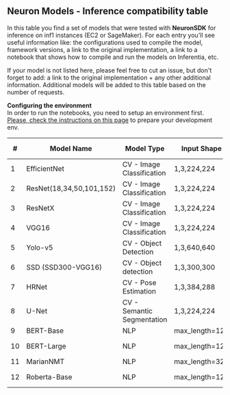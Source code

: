 ## Neuron  Models - Inference compatibility table

In this table you find a set of models that were tested with **NeuronSDK** for inference on inf1 instances (EC2 or SageMaker). For each entry you'll see useful information like: the configurations used to compile the model, framework versions, a link to the original implementation, a link to a notebook that shows how to compile and run the models on Inferentia, etc.  

If your model is not listed here, please feel free to cut an issue, but don't forget to add: a link to the original implementation + any other additional information. Additional models will be added to this table based on the number of requests.

**Configuring the environment**  
In order to run the notebooks, you need to setup an environment first. [Please, check the instructions on this page](https://awsdocs-neuron.readthedocs-hosted.com/en/latest/neuron-intro/get-started.html) to prepare your development env. 

|#	|Model Name	|Model Type	|Input Shape	|NeuronSDK Version	|Framework/Version	|Original Implementation	|Sample	|Complexity|
|---	|---	|---	|---	|---	|---	|---	|---	|---	|
|1	|EfficientNet	|CV - Image Classification	|1,3,224,224	|1.10.1.2.2.0.0	|Pytorch 1.10.1	|https://pytorch.org/vision/stable/models/efficientnet.html	|[notebook](torch-neuron/inference/efficientnet)|Easy	|
|2	|ResNet(18,34,50,101,152)|CV - Image Classification	|1,3,224,224	|1.10.1.2.2.0.0	|Pytorch 1.10.1	|https://pytorch.org/vision/stable/models/resnet.html	|[notebook](torch-neuron/inference/resnet)|Easy	|
|3	|ResNetX	|CV - Image Classification	|1,3,224,224	|1.10.1.2.2.0.0	|Pytorch 1.10.1	|https://pytorch.org/vision/stable/models/resnext.html	|[notebook](torch-neuron/inference/resnext)	|Easy	|
|4	|VGG16	|CV - Image Classification	|1,3,224,224	|1.10.1.2.2.0.0	|Pytorch 1.10.1	|https://pytorch.org/vision/stable/models/vgg.html	|[notebook](torch-neuron/inference/vgg)|	|
|5	|Yolo-v5	|CV - Object Detection	|1,3,640,640	|1.10.1.2.2.0.0	|Pytorch 1.10.1	|https://github.com/ultralytics/yolov5/releases/tag/v5.0	|[notebook](torch-neuron/inference/yolov5)	|Easy	|
|6	|SSD (SSD300-VGG16)	|CV - Object detection	|1,3,300,300	|1.10.2.2.3.0.0	|Pytorch 1.10.2	|https://pytorch.org/vision/stable/models/ssd.html	|[notebook](torch-neuron/inference/ssd)|Medium	|
|7	|HRNet	|CV - Pose Estimation	|1,3,384,288	|1.10.2.2.3.0.0	|Pytorch 1.10.2	|https://github.com/leoxiaobin/deep-high-resolution-net.pytorch.git	|[notebook](torch-neuron/inference/hrnet)|Easy	|
|8	|U-Net	|CV - Semantic Segmentation	|1,3,224,224	|2.5.2.2.1.14.0	|Tensorflow 2.5.2	| https://github.com/jakeret/unet|[notebook](tensorflow-neuron/inference/unet)|Easy	|
|9	|BERT-Base	|NLP	|max_length=128	|1.10.1.2.2.0.0	|Pytorch 1.10.2	|https://huggingface.co/bert-base-cased	|[notebook](torch-neuron/inference/bertbasecased)|Easy	|
|10	|BERT-Large	|NLP	|max_length=128	|1.10.1.2.2.0.0	|Pytorch 1.10.2	|[https://huggingface.co/bert-base-cased](https://huggingface.co/bert-large-uncased)	|[notebook](torch-neuron/inference/bertlargeuncased)|Easy	|
|11	|MarianNMT	|NLP	|max_length=32|1.7.*|Pytorch 1.7|https://huggingface.co/Helsinki-NLP/opus-mt-en-de|[notebook](torch-neuron/inference/marianmt)|Medium	|
|12	|Roberta-Base	|NLP	|max_length=128|1.10.1.2.2.0.0	|Pytorch 1.10.2|[https://huggingface.co/roberta-base](https://huggingface.co/bert-large-uncased)	|[notebook](torch-neuron/inference/robertabase)|Easy	|

